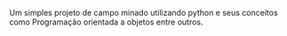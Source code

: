 Um simples projeto de campo minado utilizando python e seus conceitos como Programação orientada a objetos entre outros.
